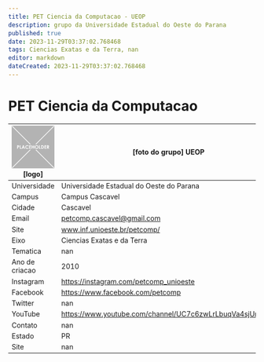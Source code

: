 ```yaml
---
title: PET Ciencia da Computacao - UEOP
description: grupo da Universidade Estadual do Oeste do Parana
published: true
date: 2023-11-29T03:37:02.768468
tags: Ciencias Exatas e da Terra, nan
editor: markdown
dateCreated: 2023-11-29T03:37:02.768468
---
```


# PET Ciencia da Computacao


| ![placeholder.png](/placeholder.png) [logo] | [foto do grupo] UEOP         |
| ------------------------------------------- | ------------------------------------------------- |
| Universidade                                | Universidade Estadual do Oeste do Parana      |
| Campus                                      | Campus Cascavel            |
| Cidade                                      | Cascavel             |
| Email                                       | petcomp.cascavel@gmail.com             |
| Site                                        | www.inf.unioeste.br/petcomp/              |
| Eixo                                        | Ciencias Exatas e da Terra              |
| Tematica                                    | nan          |
| Ano de criacao                              | 2010        |
| Instagram                                   | https://instagram.com/petcomp_unioeste         |
| Facebook                                    | https://www.facebook.com/petcomp          |
| Twitter                                     | nan           |
| YouTube                                     | https://www.youtube.com/channel/UC7c6zwLrLbuqVa4sjUn20Jg           |
| Contato                                     | nan         |
| Estado                                      |  PR            |
| Site                                        | nan |
